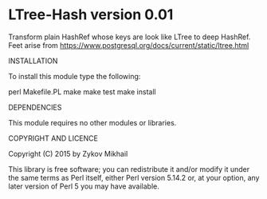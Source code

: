 LTree-Hash version 0.01
=======================

Transform plain HashRef whose keys are look like LTree 
to deep HashRef. Feet arise from https://www.postgresql.org/docs/current/static/ltree.html

INSTALLATION

To install this module type the following:

   perl Makefile.PL
   make
   make test
   make install

DEPENDENCIES

This module requires no other modules or libraries.

COPYRIGHT AND LICENCE

Copyright (C) 2015 by Zykov Mikhail

This library is free software; you can redistribute it and/or modify
it under the same terms as Perl itself, either Perl version 5.14.2 or,
at your option, any later version of Perl 5 you may have available.

